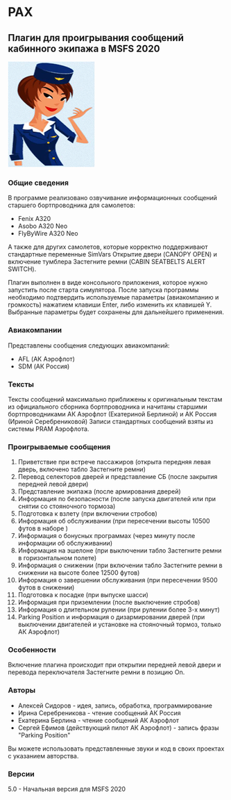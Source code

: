 # PAX
## Плагин для проигрывания сообщений кабинного экипажа в MSFS 2020 
![Изображение](icon.png)
### Общие сведения
В программе реализовано озвучивание информационных сообщений старшего бортпроводника для самолетов:
- Fenix A320
- Asobo A320 Neo
- FlyByWire A320 Neo

А также для других самолетов, которые корректно поддерживают стандартные переменные SimVars Открытие двери (CANOPY OPEN) и включение тумблера Застегните ремни (CABIN SEATBELTS ALERT SWITCH).

Плагин выполнен в виде консольного приложения, которое нужно запустить после старта симулятора.
После запуска программы необходимо подтвердить используемые параметры (авиакомпанию и громкость) нажатием клавиши Enter, либо изменить их клавишей Y.
Выбранные параметры будет сохранены для дальнейшего применения.

### Авиакомпании
Представлены сообщения следующих авиакомпаний: 
- AFL (АК Аэрофлот)
- SDM (АК Россия)

### Тексты
Тексты сообщений максимально приближены к оригинальным текстам из официального сборника бортпроводника и
начитаны старшими бортпроводниками АК Аэрофлот (Екатериной Берлиной) и АК Россия (Ириной Серебрениковой)
Записи стандартных сообщений взяты из системы PRAM Аэрофлота.

### Проигрываемые сообщения
1. Приветствие при встрече пассажиров (открыта передняя левая дверь, включено табло Застегните ремни)
2. Перевод селекторов дверей и представление СБ (после закрытия передней левой двери)
3. Представление экипажа (после армирования дверей)
4. Информация по безопасности (после запуска двигателей или при снятии со стояночного тормоза)
5. Подготовка к взлету (при включении стробов)
6. Информация об обслуживании (при пересечении высоты 10500 футов в наборе )
7. Информация о бонусных программах (через минуту после информации об обслуживании)
8. Информация на эшелоне (при выключении табло Застегните ремни в горизонтальном полете)
9. Информация о снижении (при включении табло Застегните ремни в снижении на высоте более 12500 футов)
10. Информация о завершении обслуживания (при пересечении 9500 футов в снижении)
11. Подготовка к посадке (при выпуске шасси)
12. Информация при приземлении (после выключение стробов)
13. Информация о длительном рулении (при рулении более 3-х минут)
14. Parking Position и информация о дизармировании дверей (при выключении двигателей и установке на стояночный тормоз, только АК Аэрофлот)

### Особенности
Включение плагина происходит при открытии передней левой двери и перевода переключателя Застегните ремни в позицию On.

### Авторы
- Алексей Сидоров - идея, запись, обработка, программирование
- Ирина Серебреникова - чтение сообщений АК Россия
- Екатерина Берлина - чтение сообщений АК Аэрофлот
- Сергей Ефимов (действующий пилот АК Аэрофлот) - запись фразы "Parking Position"

Вы можете использовать представленные звуки и код в своих проектах с указанием авторства.

### Версии
5.0 - Начальная версия для MSFS 2020
